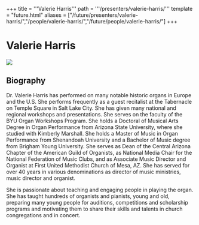 +++
title = '''Valerie Harris'''
path = '''/presenters/valerie-harris/'''
template = "future.html"
aliases = ["/future/presenters/valerie-harris/","/people/valerie-harris/","/future/people/valerie-harris/"]
+++

<h1>Valerie Harris</h1>

<img class="speaker-photo" src="https://custom.cvent.com/C3A4539B19F74ABCB6FCE437F6BC0A74/files/event/910aaf2914d44586a56fbd0b3b2c31c0/b0735a32943d4083a673eca71d64c802.jpg">
<h2>Biography</h2>
<p>Dr. Valerie Harris has performed on many notable historic organs in Europe and the U.S. She performs frequently as a guest recitalist at the Tabernacle on Temple Square in Salt Lake City. She has given many national and regional workshops and presentations. She serves on the faculty of the BYU Organ Workshops Program. She holds a Doctoral of Musical Arts Degree in Organ Performance from Arizona State University, where she studied with Kimberly Marshall. She holds a Master of Music in Organ Performance from Shenandoah University and a Bachelor of Music degree from Brigham Young University. She serves as Dean of the Central Arizona Chapter of the American Guild of Organists, as National Media Chair for the National Federation of Music Clubs, and as Associate Music Director and Organist at First United Methodist Church of Mesa, AZ. She has served for over 40 years in various denominations as director of music ministries, music director and organist. 

She is passionate about teaching and engaging people in playing the organ. She has taught hundreds of organists and pianists, young and old, preparing many young people for auditions, competitions and scholarship programs and motivating them to share their skills and talents in church congregations and in concert.</p>

